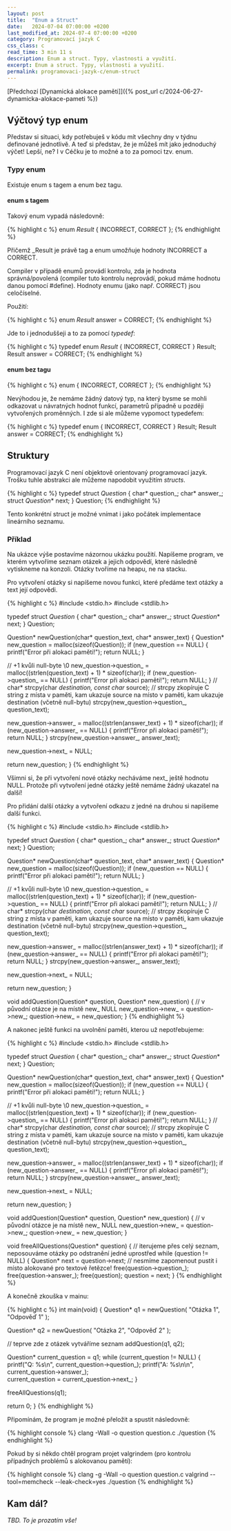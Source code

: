 ```yaml
---
layout: post
title:  "Enum a Struct"
date:   2024-07-04 07:00:00 +0200
last_modified_at: 2024-07-4 07:00:00 +0200
category: Programovací jazyk C
css_class: c
read_time: 3 min 11 s
description: Enum a struct. Typy, vlastnosti a využití.
excerpt: Enum a struct. Typy, vlastnosti a využití.
permalink: programovaci-jazyk-c/enum-struct
---
```


[Předchozí [Dynamická alokace paměti]]({% post_url c/2024-06-27-dynamicka-alokace-pameti %})

## Výčtový typ enum

Představ si situaci, kdy potřebuješ v kódu mít všechny dny v týdnu definované jednotlivě. A teď si představ, že je můžeš mít jako jednoduchý výčet! Lepší, ne? I v Céčku je to možné a to za pomoci tzv. enum.

### Typy enum

Existuje enum s tagem a enum bez tagu.

#### enum s tagem

Takový enum vypadá následovně:

{% highlight c %}
enum _Result_ { INCORRECT, CORRECT };
{% endhighlight %}

Přičemž _Result je právě tag a enum umožňuje hodnoty INCORRECT a CORRECT.

Compiler v případě enumů provádí kontrolu, zda je hodnota správná/povolená (compiler tuto kontrolu neprovádí, pokud máme hodnotu danou pomocí #define). Hodnoty enumu (jako např. CORRECT) jsou celočíselné.

Použití:

{% highlight c %}
enum _Result_ answer = CORRECT;
{% endhighlight %}

Jde to i jednoduššeji a to za pomocí *typedef*:

{% highlight c %}
typedef enum _Result_ { INCORRECT, CORRECT } Result;
Result answer = CORRECT;
{% endhighlight %}

#### enum bez tagu

{% highlight c %}
enum { INCORRECT, CORRECT };
{% endhighlight %}

Nevýhodou je, že nemáme žádný datový typ, na který bysme se mohli odkazovat u návratných hodnot funkcí, parametrů případně u později vytvořených proměnných. I zde si ale můžeme vypomoct typedefem:

{% highlight c %}
typedef enum { INCORRECT, CORRECT } Result;
Result answer = CORRECT;
{% endhighlight %}

## Struktury

Programovací jazyk C není objektově orientovaný programovací jazyk. Trošku tuhle abstrakci ale můžeme napodobit využitím *structs*.

{% highlight c %}
typedef struct _Question_
{
    char* question_;
    char* answer_;
    struct _Question_* next;
} Question;
{% endhighlight %}

Tento konkrétní struct je možné vnímat i jako počátek implementace lineárního seznamu.

### Příklad

Na ukázce výše postavíme názornou ukázku použití. Napíšeme program, ve kterém vytvoříme seznam otázek a jejich odpovědí, které následně vytiskneme na konzoli. Otázky tvoříme na heapu, ne na stacku.

Pro vytvoření otázky si napíšeme novou funkci, které předáme text otázky a text její odpovědi.

{% highlight c %}
#include <stdio.h>
#include <stdlib.h>

typedef struct _Question_
{
    char* question_;
    char* answer_;
    struct _Question_* next;
} Question;

Question* newQuestion(char* question_text, char* answer_text)
{
  Question* new_question = malloc(sizeof(Question));
  if (new_question == NULL)
  {
    printf("Error při alokaci paměti!");
    return NULL;
  }

  // +1 kvůli null-byte \0
  new_question->question_ = malloc((strlen(question_text) + 1) * sizeof(char));
  if (new_question->question_ == NULL)
  {
    printf("Error při alokaci paměti!");
    return NULL;
  }
  // char* strcpy(char *destination, const char* source);
  // strcpy zkopíruje C string z místa v paměti, kam ukazuje source na místo v paměti, kam ukazuje destination (včetně null-bytu)
  strcpy(new_question->question_, question_text);

  new_question->answer_ = malloc((strlen(answer_text) + 1) * sizeof(char));
  if (new_question->answer_ == NULL)
  {
    printf("Error při alokaci paměti!");
    return NULL;
  }
  strcpy(new_question->answer_, answer_text);

  new_question->next_ = NULL;

  return new_question;
}
{% endhighlight %}

Všimni si, že při vytvoření nové otázky necháváme next_ ještě hodnotu NULL. Protože při vytvoření jedné otázky ještě nemáme žádný ukazatel na další!

Pro přidání další otázky a vytvoření odkazu z jedné na druhou si napíšeme další funkci.

{% highlight c %}
#include <stdio.h>
#include <stdlib.h>

typedef struct _Question_
{
    char* question_;
    char* answer_;
    struct _Question_* next;
} Question;

Question* newQuestion(char* question_text, char* answer_text)
{
  Question* new_question = malloc(sizeof(Question));
  if (new_question == NULL)
  {
    printf("Error při alokaci paměti!");
    return NULL;
  }

  // +1 kvůli null-byte \0
  new_question->question_ = malloc((strlen(question_text) + 1) * sizeof(char));
  if (new_question->question_ == NULL)
  {
    printf("Error při alokaci paměti!");
    return NULL;
  }
  // char* strcpy(char *destination, const char* source);
  // strcpy zkopíruje C string z místa v paměti, kam ukazuje source na místo v paměti, kam ukazuje destination (včetně null-bytu)
  strcpy(new_question->question_, question_text);

  new_question->answer_ = malloc((strlen(answer_text) + 1) * sizeof(char));
  if (new_question->answer_ == NULL)
  {
    printf("Error při alokaci paměti!");
    return NULL;
  }
  strcpy(new_question->answer_, answer_text);

  new_question->next_ = NULL;

  return new_question;
}

void addQuestion(Question* question, Question* new_question)
{
  // v původní otázce je na místě new_ NULL
  new_question->new_ = question->new_;
  question->new_ = new_question;
}
{% endhighlight %}

A nakonec ještě funkci na uvolnění paměti, kterou už nepotřebujeme:

{% highlight c %}
#include <stdio.h>
#include <stdlib.h>

typedef struct _Question_
{
    char* question_;
    char* answer_;
    struct _Question_* next;
} Question;

Question* newQuestion(char* question_text, char* answer_text)
{
  Question* new_question = malloc(sizeof(Question));
  if (new_question == NULL)
  {
    printf("Error při alokaci paměti!");
    return NULL;
  }

  // +1 kvůli null-byte \0
  new_question->question_ = malloc((strlen(question_text) + 1) * sizeof(char));
  if (new_question->question_ == NULL)
  {
    printf("Error při alokaci paměti!");
    return NULL;
  }
  // char* strcpy(char *destination, const char* source);
  // strcpy zkopíruje C string z místa v paměti, kam ukazuje source na místo v paměti, kam ukazuje destination (včetně null-bytu)
  strcpy(new_question->question_, question_text);

  new_question->answer_ = malloc((strlen(answer_text) + 1) * sizeof(char));
  if (new_question->answer_ == NULL)
  {
    printf("Error při alokaci paměti!");
    return NULL;
  }
  strcpy(new_question->answer_, answer_text);

  new_question->next_ = NULL;

  return new_question;
}

void addQuestion(Question* question, Question* new_question)
{
  // v původní otázce je na místě new_ NULL
  new_question->new_ = question->new_;
  question->new_ = new_question;
}

void freeAllQuestions(Question* question)
{
  // iterujeme přes celý seznam, neposouváme otázky po odstranění jedné uprostřed
  while (question != NULL)
  {
    Question* next = question->next;
    // nesmíme zapomenout pustit i místo alokované pro textové řetězce!
    free(question->question_);
    free(question->answer_);
    free(question);
    question = next;
}
{% endhighlight %}

A konečně zkouška v mainu:

{% highlight c %}
int main(void)
{
  Question* q1 = newQuestion(
    "Otázka 1",
    "Odpověď 1"
  );
  
  Question* q2 = newQuestion(
    "Otázka 2",
    "Odpověď 2"
  );

  // teprve zde z otázek vytváříme seznam
  addQuestion(q1, q2);

  Question* current_question = q1;
  while (current_question != NULL)
  {
    printf("Q: %s\n", current_question->question_);
    printf("A: %s\n\n", current_question->answer_);  
    current_question = current_question->next_;
  }

  freeAllQuestions(q1);

  return 0;
}
{% endhighlight %}

Připomínám, že program je možné přeložit a spustit následovně:

{% highlight console %}
clang -Wall -o question question.c
./question
{% endhighlight %}

Pokud by si někdo chtěl program projet valgrindem (pro kontrolu případných problémů s alokovanou pamětí):

{% highlight console %}
clang -g -Wall -o question question.c
valgrind --tool=memcheck --leak-check=yes ./question
{% endhighlight %}

## Kam dál?

*TBD. To je prozatím vše!*
